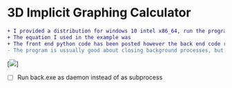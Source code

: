# 3D Implicit Graphing Calculator

```diff
+ I provided a distribution for windows 10 intel x86_64, run the program by click appl.exe (z is up, not y)
+ The equation I used in the example was
+ The front end python code has been posted however the back end code remains private. However, I provided a windows executable of the backend back.exe that works on the above system
- The program is ussually good about closing background processes, but sometimes back.exe is left running so check task manager
```
[![](https://img.shields.io/badge/-This%20is%20just%20a%20test%20to%20see%20how%20it%20works-skyblue)]

- [ ] Run back.exe as daemon instead of as subprocess
